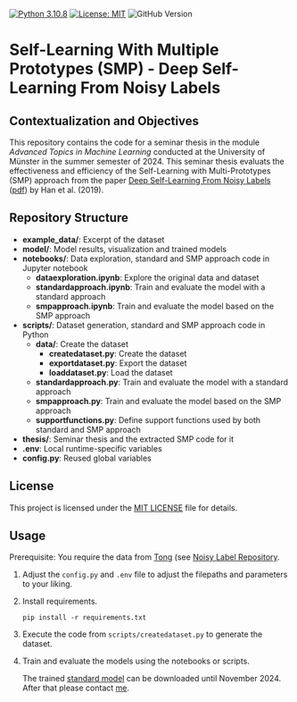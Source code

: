 [![Python 3.10.8](https://img.shields.io/badge/python-3.10.8-blue)](https://www.python.org/downloads/release/python-31013/) 
[![License: MIT](https://img.shields.io/badge/license-MIT-blue.svg)](https://www.gnu.org/licenses/gpl-3.0) 
![GitHub Version](https://img.shields.io/github/v/release/lgiesen/Deep-Self-Learning-From-Noisy-Labels?color=green&include_prereleases)
# Self-Learning With Multiple Prototypes (SMP) - Deep Self-Learning From Noisy Labels


## Contextualization and Objectives

This repository contains the code for a seminar thesis in the module <i>Advanced Topics in Machine Learning</i> conducted at the University of Münster in the summer semester of 2024.
This seminar thesis evaluats the effectiveness and efficiency of the Self-Learning with Multi-Prototypes (SMP) approach from the paper [Deep Self-Learning From Noisy Labels](https://arxiv.org/abs/1908.02160) ([pdf](https://openaccess.thecvf.com/content_ICCV_2019/papers/Han_Deep_Self-Learning_From_Noisy_Labels_ICCV_2019_paper.pdf)) by Han et al. (2019).

## Repository Structure

- **example_data/**: Excerpt of the dataset
- **model/**: Model results, visualization and trained models
- **notebooks/**: Data exploration, standard and SMP approach code in Jupyter notebook
    - **dataexploration.ipynb**: Explore the original data and dataset
    - **standardapproach.ipynb**: Train and evaluate the model with a standard approach
    - **smpapproach.ipynb**: Train and evaluate the model based on the SMP approach
- **scripts/**: Dataset generation, standard and SMP approach code in Python
    - **data/**: Create the dataset
        - **createdataset.py**: Create the dataset
        - **exportdataset.py**: Export the dataset
        - **loaddataset.py**: Load the dataset
    - **standardapproach.py**: Train and evaluate the model with a standard approach
    - **smpapproach.py**: Train and evaluate the model based on the SMP approach
    - **supportfunctions.py**: Define support functions used by both standard and SMP approach
- **thesis/**: Seminar thesis and the extracted SMP code for it
- **.env**: Local runtime-specific variables
- **config.py**: Reused global variables
<!-- - **requirements.txt**: Lists all Python libraries required to run the scripts -->
<!-- The main script orchestrates the data collection, preprocessing, sentiment analysis, and visualization processes. -->
        
## License

This project is licensed under the [MIT LICENSE](https://github.com/lgiesen/Deep-Self-Learning-From-Noisy-Labels/blob/main/LICENSE) file for details.

## Usage

Prerequisite: You require the data from [Tong](mailto:tong.xiao.work@gmail.com) (see [Noisy Label Repository](https://github.com/Cysu/noisy_label).
1. Adjust the `config.py` and `.env` file to adjust the filepaths and parameters to your liking.
2. Install requirements.
    ```
    pip install -r requirements.txt
    ```
3. Execute the code from `scripts/createdataset.py` to generate the dataset.
4. Train and evaluate the models using the notebooks or scripts.
    
    The trained [standard model](https://dropover.cloud/0d796d) can be downloaded until November 2024. After that please contact [me](mailto:contact@leogiesen.de). 